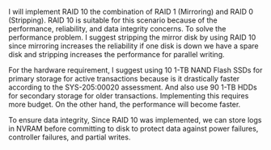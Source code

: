 I will implement RAID 10 the combination of RAID 1 (Mirroring) and RAID 0 (Stripping).
RAID 10 is suitable for this scenario because of the performance, reliability, and data integrity concerns. To solve the performance problem. I suggest stripping the mirror disk by using RAID 10 since mirroring increases the reliability if one disk is down we have a spare disk and stripping increases the performance for parallel writing.

For the hardware requirement, I suggest using 10 1-TB NAND Flash SSDs for primary storage for active transactions because is it drastically faster according to the SYS-205:00020 assessment. And also use 90 1-TB HDDs for secondary storage for older transactions. Implementing this requires more budget. On the other hand, the performance will become faster.

To ensure data integrity, Since RAID 10 was implemented, we can store logs in NVRAM before committing to disk to protect data against power failures, controller failures, and partial writes. 